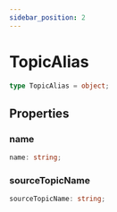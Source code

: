 ```yaml
---
sidebar_position: 2
---
```


# TopicAlias

```typescript
type TopicAlias = object;
```

## Properties

### name

```typescript
name: string;
```

### sourceTopicName

```typescript
sourceTopicName: string;
```
